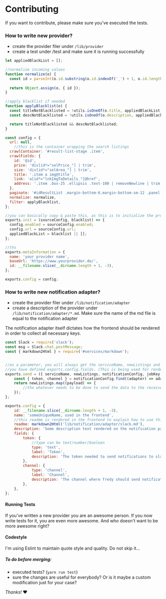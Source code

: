 # Contributing

If you want to contribute, please make sure you've executed the tests.


### How to write new provider?
- create the provider filer under `/lib/provider`
- create a test under /test and make sure it is running successfully

```javascript
let appliedBlackList = [];

//normalize incoming values
function normalize(o) {
  const id = parseInt(o.id.substring(o.id.indexOf('_') + 1, o.id.length));
  
  return Object.assign(o, { id });
}

//apply blacklist if needed
function applyBlacklist(o) {
  const titleNotBlacklisted = !utils.isOneOf(o.title, appliedBlackList);
  const descNotBlacklisted = !utils.isOneOf(o.description, appliedBlackList);

  return titleNotBlacklisted && descNotBlacklisted;
}

const config = {
  url: null,
    //this is the container wrapping the search listings
  crawlContainer: '#result-list-stage .item',
  crawlFields: {
    id: '@id',
    price: 'div[id*="selPrice_"] | trim',
    size: 'div[id*="selArea_"] | trim',
    title: '.item a img@title',
    link: 'a[id*="lnkImgToDetails_"]@href',
    address: '.item .box-25 .ellipsis .text-100 | removeNewline | trim',
  },
  paginate: '#idResultList .margin-bottom-6.margin-bottom-sm-12 .panel a.pull-right@href',
  normalize: normalize,
  filter: applyBlacklist,
};

//you can basically copy & paste this, as this is to initialize the provider with the values from the db
exports.init = (sourceConfig, blacklist) => {
  config.enabled = sourceConfig.enabled;
  config.url = sourceConfig.url;
  appliedBlackList = blacklist || [];
};

//ths 
exports.metaInformation = {
  name: 'your provider name',
  baseUrl: 'https://www.yourprovider.de/',
  id: __filename.slice(__dirname.length + 1, -3),
};

exports.config = config;

```
 

### How to write new notification adapter?
- create the provider filer under `/lib/notification/adapter`
- create a description of the provider under `/lib/notification/adapter/*.md`. Make sure the name of the md file is equal to the notification adapter

The notification adapter itself dictates how the frontend should be rendered in order to collect all necessary keys.

```javascript
const Slack = require('slack');
const msg = Slack.chat.postMessage;
const { markdown2Html } = require('#services/markdown');


//as a parameter, you will always get the serviceName, newListings and all the values, that
//you have defined exports.config.fields. (This is being used for rendering in the frontend)
exports.send = ({ serviceName, newListings, notificationConfig, jobKey }) => {
    const { token, channel } = notificationConfig.find((adapter) => adapter.id === 'slack').fields;
    return newListings.map((payload) => {
        //tho whatever needs to be done to send the data to the receiver, make sure the format is human readable
    });
};

exports.config = {
    id: __filename.slice(__dirname.length + 1, -3),
    name: 'someUniqueName, used in the frontend',
    //this readme is rendered in the frontend to explain how to use this
    readme: markdown2Html('lib/notification/adapter/slack.md'),
    description: 'Some description text rendered on the notification page',
    fields: {
        token: {
            //type can be text/number/boolean
            type: 'text',
            label: 'Token',
            description: 'The token needed to send notifications to slack.',
        },
        channel: {
            type: 'channel',
            label: 'Channel',
            description: 'The channel where fredy should send notifications to.',
        },
    },
};

```

#### Running Tests
If you've written a new provider you are an awesome person. If you now write tests for it, you are even more awesome. And who doesn't want to be more awesome right?

#### Codestyle
I'm using Eslint to maintain quote style and quality. Do not skip it...

##### To do before merging:

- executed tests? (`yarn run test`)
- sure the changes are useful for everybody? Or is it maybe a custom modification just for your case?

_Thanks!_ :heart:
